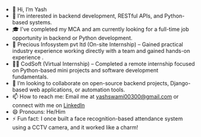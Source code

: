 - 👋 Hi, I’m Yash  
- 👀 I’m interested in backend development, RESTful APIs, and Python-based systems.  
- 🎓 I've completed my MCA and am currently looking for a full-time job opportunity in backend or Python development.
- 💼 Precious Infosystem pvt ltd (On-site Internship) – Gained practical industry experience working directly with a team and gained hands-on experience .
- 👨‍💻 CodSoft (Virtual Internship) – Completed a remote internship focused on Python-based mini projects and software development fundamentals.
- 💞️ I’m looking to collaborate on open-source backend projects, Django-based web applications, or automation tools.  
- 📫 How to reach me: Email me at yashswami00300@gmail.com or connect with me on [LinkedIn](https://www.linkedin.com/in/yash-swami-723)  
- 😄 Pronouns: He/Him  
- ⚡ Fun fact: I once built a face recognition-based attendance system using a CCTV camera, and it worked like a charm!
